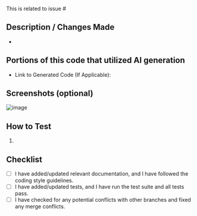 This is related to issue #

## Description / Changes Made

-

## Portions of this code that utilized AI generation

- Link to Generated Code (If Applicable):

## Screenshots (optional)

![image](#)

## How to Test

1.

## Checklist

- [ ] I have added/updated relevant documentation, and I have followed the coding style guidelines.
- [ ] I have added/updated tests, and I have run the test suite and all tests pass.
- [ ] I have checked for any potential conflicts with other branches and fixed any merge conflicts.
